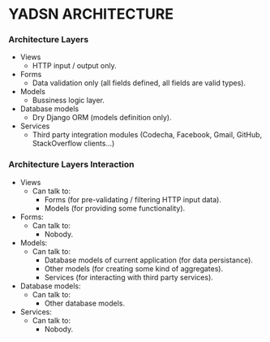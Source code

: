 # YADSN ARCHITECTURE

### Architecture Layers

- Views
    - HTTP input / output only.
- Forms
    - Data validation only (all fields defined, all fields are valid types).
- Models
    - Bussiness logic layer.
- Database models
    - Dry Django ORM (models definition only).
- Services
    - Third party integration modules (Codecha, Facebook, Gmail, GitHub, StackOverflow clients...)

### Architecture Layers Interaction

- Views
    - Can talk to:
        - Forms (for pre-validating / filtering HTTP input data).
        - Models (for providing some functionality).
- Forms:
    - Can talk to:
        - Nobody.
- Models:
    - Can talk to:
        - Database models of current application (for data persistance).
        - Other models (for creating some kind of aggregates).
        - Services (for interacting with third party services).
- Database models:
    - Can talk to:
        - Other database models.
- Services:
    - Can talk to:
        - Nobody.
